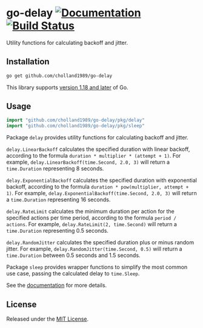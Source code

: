 # go-delay [![Documentation][doc-img]][doc] [![Build Status][ci-img]][ci]

Utility functions for calculating backoff and jitter.

## Installation

```bash
go get github.com/cholland1989/go-delay
```

This library supports [version 1.18 and later][ver] of Go.

## Usage

```go
import "github.com/cholland1989/go-delay/pkg/delay"
import "github.com/cholland1989/go-delay/pkg/sleep"
```

Package `delay` provides utility functions for calculating backoff and jitter.

`delay.LinearBackoff` calculates the specified duration with linear backoff,
according to the formula `duration * multiplier * (attempt + 1)`. For example,
`delay.LinearBackoff(time.Second, 2.0, 3)` will return a `time.Duration`
representing 8 seconds.

`delay.ExponentialBackoff` calculates the specified duration with exponential
backoff, according to the formula `duration * pow(multiplier, attempt + 1)`.
For example, `delay.ExponentialBackoff(time.Second, 2.0, 3)` will return a
`time.Duration` representing 16 seconds.

`delay.RateLimit` calculates the minimum duration per action for the specified
actions per time period, according to the formula `period / actions`. For
example, `delay.RateLimit(2, time.Second)` will return a `time.Duration`
representing 0.5 seconds.

`delay.RandomJitter` calculates the specified duration plus or minus random
jitter. For example, `delay.RandomJitter(time.Second, 0.5)` will return a
`time.Duration` between 0.5 seconds and 1.5 seconds.

Package `sleep` provides wrapper functions to simplify the most common use case,
passing the calculated delay to `time.Sleep`.

See the [documentation][doc] for more details.

## License

Released under the [MIT License](LICENSE).

[ci]: https://github.com/cholland1989/go-delay/actions/workflows/build.yml
[ci-img]: https://github.com/cholland1989/go-delay/actions/workflows/build.yml/badge.svg
[doc]: https://pkg.go.dev/github.com/cholland1989/go-delay/pkg/delay
[doc-img]: https://pkg.go.dev/badge/github.com/cholland1989/go-delay/pkg/delay
[ver]: https://go.dev/doc/devel/release
